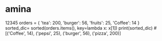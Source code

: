 # amina
12345
orders = {
 'tea': 200,
 'burger': 56,
 'fruits': 25,
    'Coffee': 14
}
sorted_dic= sorted(orders.items(), key=lambda x: x[1])
print(sorted_dic)  # [('Coffee', 14), ('pepsi', 25), ('burger', 56), ('pizza', 200)]

